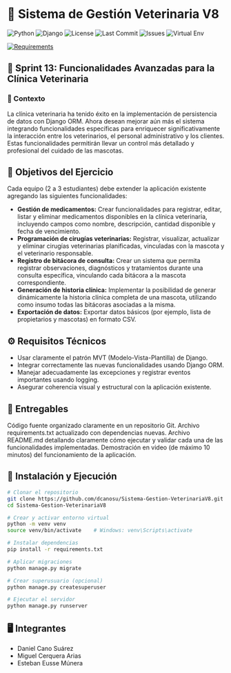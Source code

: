 # 🐾 Sistema de Gestión Veterinaria V8

![Python](https://img.shields.io/badge/python-3.8+-blue.svg)
![Django](https://img.shields.io/badge/django-3.2+-green.svg)
![License](https://img.shields.io/github/LICENSE/dcanosu/Sistema-Gestion-VeterinariaV8)
![Last Commit](https://img.shields.io/github/last-commit/dcanosu/Sistema-Gestion-VeterinariaV8)
![Issues](https://img.shields.io/github/issues/dcanosu/Sistema-Gestion-VeterinariaV8)
![Virtual Env](https://img.shields.io/badge/virtualenv-enabled-brightgreen)

[![Requirements](https://img.shields.io/badge/requirements-txt-yellow)](./requirements.txt)


## 🎯 Sprint 13: Funcionalidades Avanzadas para la Clínica Veterinaria

### 📌 Contexto
La clínica veterinaria ha tenido éxito en la implementación de persistencia de datos con Django ORM. Ahora desean mejorar aún más el sistema integrando funcionalidades específicas para enriquecer significativamente la interacción entre los veterinarios, el personal administrativo y los clientes. Estas funcionalidades permitirán llevar un control más detallado y profesional del cuidado de las mascotas.

## 🚀 Objetivos del Ejercicio
Cada equipo (2 a 3 estudiantes) debe extender la aplicación existente agregando las siguientes funcionalidades:

- **Gestión de medicamentos:** Crear funcionalidades para registrar, editar, listar y eliminar medicamentos disponibles en la clínica veterinaria, incluyendo campos como nombre, descripción, cantidad disponible y fecha de vencimiento.
- **Programación de cirugías veterinarias:** Registrar, visualizar, actualizar y eliminar cirugías veterinarias planificadas, vinculadas con la mascota y el veterinario responsable.
- **Registro de bitácora de consulta:** Crear un sistema que permita registrar observaciones, diagnósticos y tratamientos durante una consulta específica, vinculando cada bitácora a la mascota correspondiente.
- **Generación de historia clínica:** Implementar la posibilidad de generar dinámicamente la historia clínica completa de una mascota, utilizando como insumo todas las bitácoras asociadas a la misma.
- **Exportación de datos:** Exportar datos básicos (por ejemplo, lista de propietarios y mascotas) en formato CSV.
  
## ⚙️ Requisitos Técnicos
- Usar claramente el patrón MVT (Modelo-Vista-Plantilla) de Django.
- Integrar correctamente las nuevas funcionalidades usando Django ORM.
- Manejar adecuadamente las excepciones y registrar eventos importantes usando logging.
- Asegurar coherencia visual y estructural con la aplicación existente.
  
## 📄 Entregables
Código fuente organizado claramente en un repositorio Git.
Archivo requirements.txt actualizado con dependencias nuevas.
Archivo README.md detallando claramente cómo ejecutar y validar cada una de las funcionalidades implementadas.
Demostración en video (de máximo 10 minutos) del funcionamiento de la aplicación.

## 🧪 Instalación y Ejecución
```bash
# Clonar el repositorio
git clone https://github.com/dcanosu/Sistema-Gestion-VeterinariaV8.git
cd Sistema-Gestion-VeterinariaV8

# Crear y activar entorno virtual
python -m venv venv
source venv/bin/activate    # Windows: venv\Scripts\activate

# Instalar dependencias
pip install -r requirements.txt

# Aplicar migraciones
python manage.py migrate

# Crear superusuario (opcional)
python manage.py createsuperuser

# Ejecutar el servidor
python manage.py runserver
```

## 🖥️ Integrantes
- Daniel Cano Suárez
- Miguel Cerquera Arias
- Esteban Eusse Múnera
